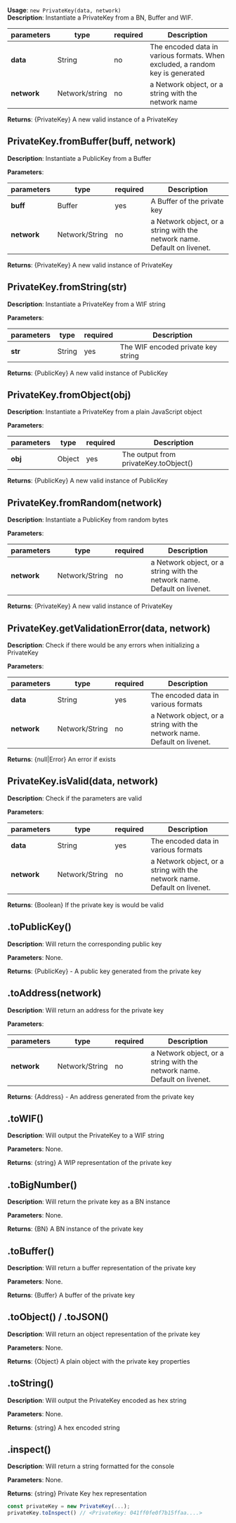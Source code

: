 **Usage**: `new PrivateKey(data, network)`  
**Description**: Instantiate a PrivateKey from a BN, Buffer and WIF.

| parameters  | type           | required | Description                                                                   |
| ----------- | -------------- | -------- | ----------------------------------------------------------------------------- |
| **data**    | String         | no       | The encoded data in various formats. When excluded, a random key is generated |
| **network** | Network/string | no       | a Network object, or a string with the network name                           |

**Returns**: {PrivateKey} A new valid instance of a PrivateKey

## PrivateKey.fromBuffer(buff, network)

**Description**: Instantiate a PublicKey from a Buffer

**Parameters**:

| parameters  | type           | required | Description                                                              |
| ----------- | -------------- | -------- | ------------------------------------------------------------------------ |
| **buff**    | Buffer         | yes      | A Buffer of the private key                                              |
| **network** | Network/String | no       | a Network object, or a string with the network name. Default on livenet. |

**Returns**: {PrivateKey} A new valid instance of PrivateKey

## PrivateKey.fromString(str)

**Description**: Instantiate a PrivateKey from a WIF string

**Parameters**:

| parameters | type   | required | Description                        |
| ---------- | ------ | -------- | ---------------------------------- |
| **str**    | String | yes      | The WIF encoded private key string |

**Returns**: {PublicKey} A new valid instance of PublicKey

## PrivateKey.fromObject(obj)

**Description**: Instantiate a PrivateKey from a plain JavaScript object

**Parameters**:

| parameters | type   | required | Description                           |
| ---------- | ------ | -------- | ------------------------------------- |
| **obj**    | Object | yes      | The output from privateKey.toObject() |

**Returns**: {PublicKey} A new valid instance of PublicKey

## PrivateKey.fromRandom(network)

**Description**: Instantiate a PublicKey from random bytes

**Parameters**:

| parameters  | type           | required | Description                                                              |
| ----------- | -------------- | -------- | ------------------------------------------------------------------------ |
| **network** | Network/String | no       | a Network object, or a string with the network name. Default on livenet. |

**Returns**: {PrivateKey} A new valid instance of PrivateKey

## PrivateKey.getValidationError(data, network)

**Description**: Check if there would be any errors when initializing a PrivateKey

**Parameters**:

| parameters  | type           | required | Description                                                              |
| ----------- | -------------- | -------- | ------------------------------------------------------------------------ |
| **data**    | String         | yes      | The encoded data in various formats                                      |
| **network** | Network/String | no       | a Network object, or a string with the network name. Default on livenet. |

**Returns**: {null|Error} An error if exists

## PrivateKey.isValid(data, network)

**Description**: Check if the parameters are valid

**Parameters**:

| parameters  | type           | required | Description                                                              |
| ----------- | -------------- | -------- | ------------------------------------------------------------------------ |
| **data**    | String         | yes      | The encoded data in various formats                                      |
| **network** | Network/String | no       | a Network object, or a string with the network name. Default on livenet. |

**Returns**: {Boolean} If the private key is would be valid

## .toPublicKey()

**Description**: Will return the corresponding public key

**Parameters**: None.

**Returns**: {PublicKey} - A public key generated from the private key

## .toAddress(network)

**Description**: Will return an address for the private key

**Parameters**:

| parameters  | type           | required | Description                                                              |
| ----------- | -------------- | -------- | ------------------------------------------------------------------------ |
| **network** | Network/String | no       | a Network object, or a string with the network name. Default on livenet. |

**Returns**: {Address} - An address generated from the private key

## .toWIF()

**Description**: Will output the PrivateKey to a WIF string

**Parameters**: None.

**Returns**: {string} A WIP representation of the private key

## .toBigNumber()

**Description**: Will return the private key as a BN instance

**Parameters**: None.

**Returns**: {BN} A BN instance of the private key

## .toBuffer()

**Description**: Will return a buffer representation of the private key

**Parameters**: None.

**Returns**: {Buffer} A buffer of the private key

## .toObject() / .toJSON()

**Description**: Will return an object representation of the private key

**Parameters**: None.

**Returns**: {Object} A plain object with the private key properties

## .toString()

**Description**: Will output the PrivateKey encoded as hex string

**Parameters**: None.

**Returns**: {string} A hex encoded string

## .inspect()

**Description**: Will return a string formatted for the console

**Parameters**: None.

**Returns**: {string} Private Key hex representation

```js
const privateKey = new PrivateKey(...);
privateKey.toInspect() // <PrivateKey: 041ff0fe0f7b15ffaa....>
```

